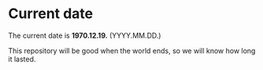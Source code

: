 # Current date

The current date is **1970.12.19.** (YYYY.MM.DD.)

This repository will be good when the world ends, so we will know how long it lasted.